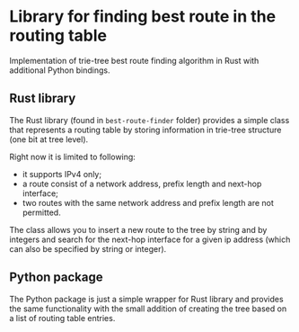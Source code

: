 # Library for finding best route in the routing table

Implementation of trie-tree best route finding algorithm in Rust with additional Python bindings.

## Rust library

The Rust library (found in `best-route-finder` folder) provides a simple class that represents a routing table by storing information in trie-tree structure (one bit at tree level).

Right now it is limited to following:

* it supports IPv4 only;
* a route consist of a network address, prefix length and next-hop interface;
* two routes with the same network address and prefix length are not permitted.

The class allows you to insert a new route to the tree by string and by integers and search for the next-hop interface for a given ip address (which can also be specified by string or integer).

## Python package

The Python package is just a simple wrapper for Rust library and provides the same functionality with the small addition of creating the tree based on a list of routing table entries.
